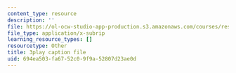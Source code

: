 ```yaml
---
content_type: resource
description: ''
file: https://ol-ocw-studio-app-production.s3.amazonaws.com/courses/res-18-006-calculus-revisited-single-variable-calculus-fall-2010/694ea503fa6752c09f9a52807d23ae0d_xlamQGapfbY.vtt
file_type: application/x-subrip
learning_resource_types: []
resourcetype: Other
title: 3play caption file
uid: 694ea503-fa67-52c0-9f9a-52807d23ae0d
---
```

